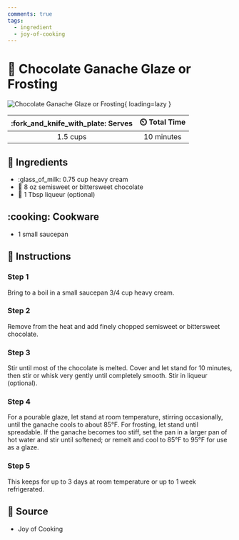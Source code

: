 ```yaml
---
comments: true
tags:
  - ingredient
  - joy-of-cooking
---
```

# :chocolate_bar: Chocolate Ganache Glaze or Frosting

![Chocolate Ganache Glaze or Frosting](../../assets/images/chocolate-ganache-glaze-or-frosting.jpg){ loading=lazy }

| :fork_and_knife_with_plate: Serves | :timer_clock: Total Time |
|:----------------------------------:|:-----------------------: |
| 1.5 cups | 10 minutes |

## :salt: Ingredients

- :glass_of_milk: 0.75 cup heavy cream
- :chocolate_bar: 8 oz semisweet or bittersweet chocolate
- :tumbler_glass: 1 Tbsp liqueur (optional)

## :cooking: Cookware

- 1 small saucepan

## :pencil: Instructions

### Step 1

Bring to a boil in a small saucepan 3/4 cup heavy cream.

### Step 2

Remove from the heat and add finely chopped semisweet or bittersweet chocolate.

### Step 3

Stir until most of the chocolate is melted. Cover and let stand for 10 minutes, then stir or whisk very gently until
completely smooth. Stir in liqueur (optional).

### Step 4

For a pourable glaze, let stand at room temperature, stirring occasionally, until the ganache cools to about 85°F. For
frosting, let stand until spreadable. If the ganache becomes too stiff, set the pan in a larger pan of hot water and
stir until softened; or remelt and cool to 85°F to 95°F for use as a glaze.

### Step 5

This keeps for up to 3 days at room temperature or up to 1 week refrigerated.

## :link: Source

- Joy of Cooking
